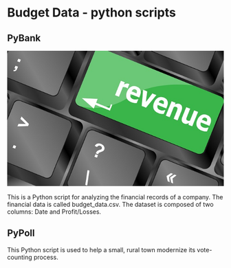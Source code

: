 # Budget Data - python scripts
## PyBank
![1-keyboard](Images/revenue-per-lead.jpg)

This is a Python script for analyzing the financial records of a company. The financial data is called budget_data.csv. The dataset is composed of two columns: Date and Profit/Losses.

## PyPoll
This Python script is used to help a small, rural town modernize its vote-counting process.
